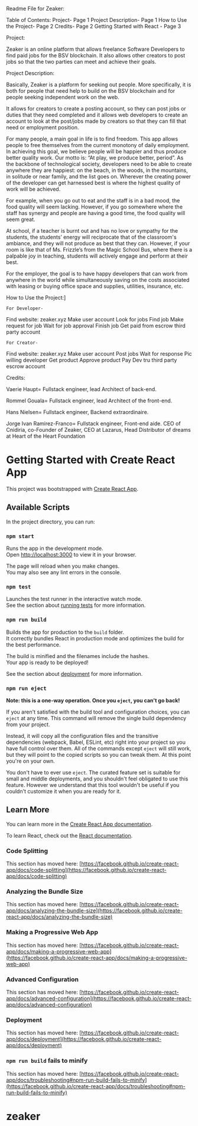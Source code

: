 Readme File for Zeaker:

Table of Contents:
Project- Page 1
Project Description- Page 1
How to Use the Project- Page 2
Credits- Page 2
Getting Started with React - Page 3


Project:
 
Zeaker is an online platform that allows freelance Software Developers to find paid jobs for the BSV blockchain. It also allows other creators to post jobs so that the two parties can meet and achieve their goals. 

Project Description:

Basically, Zeaker is a platform for seeking out people. More specifically, it is both for people that need help to build on the BSV blockchain and for people seeking independent work on the web. 

It allows for creators to create a posting account, so they can post jobs or duties that they need completed and it allows web developers to create an account to look at the post/jobs made by creators so that they can fill that need or employment position. 

For many people, a main goal in life is to find freedom. This app allows people to free themselves from the current monotony of daily employment. In achieving this goal, we believe people will be happier and thus produce better quality work. Our motto is: “At play, we produce better, period”. As the backbone of technological society, developers need to be able to create anywhere they are happiest: on the beach, in the woods, in the mountains, in solitude or near family, and the list goes on. Wherever the creating power of the developer can get harnessed best is where the highest quality of work will be achieved. 

For example, when you go out to eat and the staff is in a bad mood, the food quality will seem lacking. However, if you go somewhere where the staff has synergy and people are having a good time, the food quality will seem great. 

At school, if a teacher is burnt out and has no love or sympathy for the students, the students’ energy will reciprocate that of the classroom's ambiance, and they will not produce as best that they can. However, if your room is like that of Ms. Frizzle’s from the Magic School Bus, where there is a palpable joy in teaching, students will actively engage and perform at their best. 

For the employer, the goal is to have happy developers that can work from anywhere in the world while simultaneously saving on the costs associated with leasing or buying office space and supplies, utilities, insurance, etc. 

How to Use the Project:]

	For Developer-
Find website: zeaker.xyz
Make user account
Look for jobs
Find job
Make request for job
Wait for job approval
Finish job
Get paid from escrow third party account
	
	For Creator-
Find website: zeaker.xyz
Make user account 
Post jobs
Wait for response
Pic willing developer
Get product
Approve product
Pay Dev tru third party escrow account

Credits:

Vaerie Haupt= Fullstack engineer, lead Architect of back-end. 

Rommel Gouala= Fullstack engineer, lead Architect of the front-end.

Hans Nielsen= Fullstack engineer, Backend extraordinaire.

Jorge Ivan Ramirez-Franco= Fullstack engineer, Front-end aide. CEO of Cnidiria, co-Founder of Zeaker, CEO at Lazarus, Head Distributor of dreams at Heart of the Heart Foundation 









# Getting Started with Create React App

This project was bootstrapped with [Create React App](https://github.com/facebook/create-react-app).

## Available Scripts

In the project directory, you can run:

### `npm start`

Runs the app in the development mode.\
Open [http://localhost:3000](http://localhost:3000) to view it in your browser.

The page will reload when you make changes.\
You may also see any lint errors in the console.

### `npm test`

Launches the test runner in the interactive watch mode.\
See the section about [running tests](https://facebook.github.io/create-react-app/docs/running-tests) for more information.

### `npm run build`

Builds the app for production to the `build` folder.\
It correctly bundles React in production mode and optimizes the build for the best performance.

The build is minified and the filenames include the hashes.\
Your app is ready to be deployed!

See the section about [deployment](https://facebook.github.io/create-react-app/docs/deployment) for more information.

### `npm run eject`

**Note: this is a one-way operation. Once you `eject`, you can't go back!**

If you aren't satisfied with the build tool and configuration choices, you can `eject` at any time. This command will remove the single build dependency from your project.

Instead, it will copy all the configuration files and the transitive dependencies (webpack, Babel, ESLint, etc) right into your project so you have full control over them. All of the commands except `eject` will still work, but they will point to the copied scripts so you can tweak them. At this point you're on your own.

You don't have to ever use `eject`. The curated feature set is suitable for small and middle deployments, and you shouldn't feel obligated to use this feature. However we understand that this tool wouldn't be useful if you couldn't customize it when you are ready for it.

## Learn More

You can learn more in the [Create React App documentation](https://facebook.github.io/create-react-app/docs/getting-started).

To learn React, check out the [React documentation](https://reactjs.org/).

### Code Splitting

This section has moved here: [https://facebook.github.io/create-react-app/docs/code-splitting](https://facebook.github.io/create-react-app/docs/code-splitting)

### Analyzing the Bundle Size

This section has moved here: [https://facebook.github.io/create-react-app/docs/analyzing-the-bundle-size](https://facebook.github.io/create-react-app/docs/analyzing-the-bundle-size)

### Making a Progressive Web App

This section has moved here: [https://facebook.github.io/create-react-app/docs/making-a-progressive-web-app](https://facebook.github.io/create-react-app/docs/making-a-progressive-web-app)

### Advanced Configuration

This section has moved here: [https://facebook.github.io/create-react-app/docs/advanced-configuration](https://facebook.github.io/create-react-app/docs/advanced-configuration)

### Deployment

This section has moved here: [https://facebook.github.io/create-react-app/docs/deployment](https://facebook.github.io/create-react-app/docs/deployment)

### `npm run build` fails to minify

This section has moved here: [https://facebook.github.io/create-react-app/docs/troubleshooting#npm-run-build-fails-to-minify](https://facebook.github.io/create-react-app/docs/troubleshooting#npm-run-build-fails-to-minify)
# zeaker

